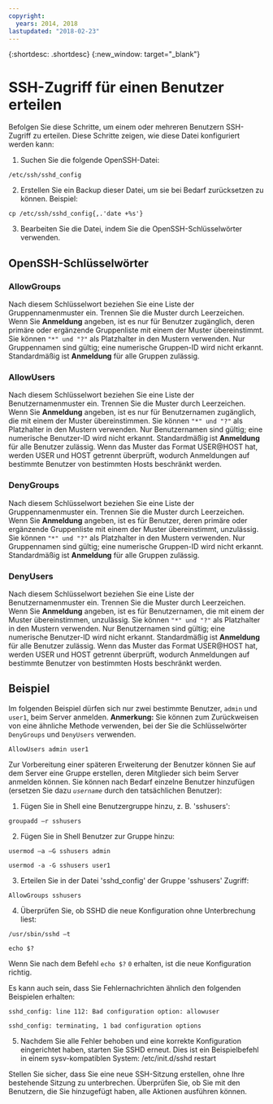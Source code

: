 ```yaml
---
copyright:
  years: 2014, 2018
lastupdated: "2018-02-23"
---
```


{:shortdesc: .shortdesc}
{:new_window: target="_blank"}

# SSH-Zugriff für einen Benutzer erteilen 

Befolgen Sie diese Schritte, um einem oder mehreren Benutzern SSH-Zugriff zu erteilen. Diese Schritte zeigen, wie diese Datei konfiguriert werden kann:

1. Suchen Sie die folgende OpenSSH-Datei:
```
/etc/ssh/sshd_config
```
  
2. Erstellen Sie ein Backup dieser Datei, um sie bei Bedarf zurücksetzen zu können. Beispiel:
```
cp /etc/ssh/sshd_config{,.'date +%s'}
```
  
3. Bearbeiten Sie die Datei, indem Sie die OpenSSH-Schlüsselwörter verwenden.


## OpenSSH-Schlüsselwörter

### AllowGroups 

Nach diesem Schlüsselwort beziehen Sie eine Liste der Gruppennamenmuster ein. Trennen Sie die Muster durch Leerzeichen. Wenn Sie **Anmeldung** angeben, ist es nur für Benutzer zugänglich, deren primäre oder ergänzende Gruppenliste mit einem der Muster übereinstimmt. Sie können `"*" und "?"` als Platzhalter in den Mustern verwenden. Nur Gruppennamen sind gültig; eine numerische Gruppen-ID wird nicht erkannt. Standardmäßig ist **Anmeldung** für alle Gruppen zulässig.

### AllowUsers 

Nach diesem Schlüsselwort beziehen Sie eine Liste der Benutzernamenmuster ein. Trennen Sie die Muster durch Leerzeichen. Wenn Sie **Anmeldung** angeben, ist es nur für Benutzernamen zugänglich, die mit einem der Muster übereinstimmen. Sie können `"*" und "?"` als Platzhalter in den Mustern verwenden. Nur Benutzernamen sind gültig; eine numerische Benutzer-ID wird nicht erkannt. Standardmäßig ist **Anmeldung** für alle Benutzer zulässig. Wenn das Muster das Format USER@HOST hat, werden USER und HOST getrennt überprüft, wodurch Anmeldungen auf bestimmte Benutzer von bestimmten Hosts beschränkt werden.

### DenyGroups 

Nach diesem Schlüsselwort beziehen Sie eine Liste der Gruppennamenmuster ein. Trennen Sie die Muster durch Leerzeichen. Wenn Sie **Anmeldung** angeben, ist es für Benutzer, deren primäre oder ergänzende Gruppenliste mit einem der Muster übereinstimmt, unzulässig. Sie können `"*" und "?"` als Platzhalter in den Mustern verwenden. Nur Gruppennamen sind gültig; eine numerische Gruppen-ID wird nicht erkannt. Standardmäßig ist **Anmeldung** für alle Gruppen zulässig.

### DenyUsers 

Nach diesem Schlüsselwort beziehen Sie eine Liste der Benutzernamenmuster ein. Trennen Sie die Muster durch Leerzeichen. Wenn Sie **Anmeldung** angeben, ist es für Benutzernamen, die mit einem der Muster übereinstimmen, unzulässig. Sie können `"*" und "?"` als Platzhalter in den Mustern verwenden. Nur Benutzernamen sind gültig; eine numerische Benutzer-ID wird nicht erkannt. Standardmäßig ist **Anmeldung** für alle Benutzer zulässig.  Wenn das Muster das Format USER@HOST hat, werden USER und HOST getrennt überprüft, wodurch Anmeldungen auf bestimmte Benutzer von bestimmten Hosts beschränkt werden.

## Beispiel

Im folgenden Beispiel dürfen sich nur zwei bestimmte Benutzer, `admin` und `user1`, beim Server anmelden.
**Anmerkung:** Sie können zum Zurückweisen von eine ähnliche Methode verwenden, bei der Sie die Schlüsselwörter `DenyGroups` und `DenyUsers` verwenden.
```
AllowUsers admin user1
```

Zur Vorbereitung einer späteren Erweiterung der Benutzer können Sie auf dem Server eine Gruppe erstellen, deren Mitglieder sich beim Server anmelden können. Sie können nach Bedarf einzelne Benutzer hinzufügen (ersetzen Sie dazu *`username`* durch den tatsächlichen Benutzer):

1. Fügen Sie in Shell eine Benutzergruppe hinzu, z. B. 'sshusers':
```
groupadd –r sshusers
```

2. Fügen Sie in Shell Benutzer zur Gruppe hinzu:
```
usermod –a –G sshusers admin
```
```
usermod -a -G sshusers user1
```

3. Erteilen Sie in der Datei 'sshd_config' der Gruppe 'sshusers' Zugriff:
```
AllowGroups sshusers
```

4. Überprüfen Sie, ob SSHD die neue Konfiguration ohne Unterbrechung liest:
```
/usr/sbin/sshd –t
```

```
echo $?
```

  Wenn Sie nach dem Befehl `echo $?` `0` erhalten, ist die neue Konfiguration richtig.

  Es kann auch sein, dass Sie Fehlernachrichten ähnlich den folgenden Beispielen erhalten:
```
sshd_config: line 112: Bad configuration option: allowuser
```

```
sshd_config: terminating, 1 bad configuration options
```

5. Nachdem Sie alle Fehler behoben und eine korrekte Konfiguration eingerichtet haben, starten Sie SSHD erneut. Dies ist ein Beispielbefehl in einem sysv-kompatiblen System:
  /etc/init.d/sshd restart

Stellen Sie sicher, dass Sie eine neue SSH-Sitzung erstellen, ohne Ihre bestehende Sitzung zu unterbrechen. Überprüfen Sie, ob Sie mit den Benutzern, die Sie hinzugefügt haben, alle Aktionen ausführen können.
